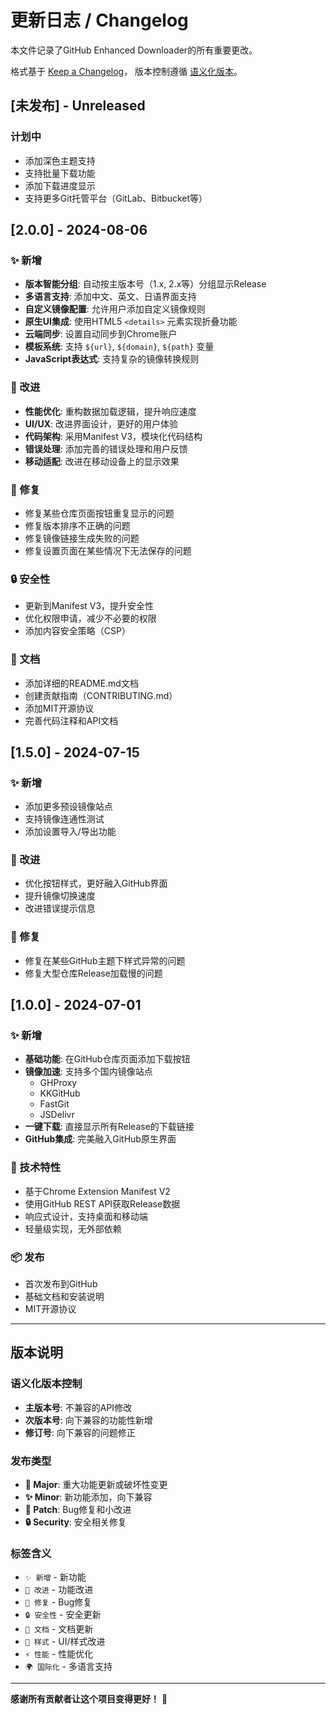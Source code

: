 # 更新日志 / Changelog

本文件记录了GitHub Enhanced Downloader的所有重要更改。

格式基于 [Keep a Changelog](https://keepachangelog.com/zh-CN/1.0.0/)，
版本控制遵循 [语义化版本](https://semver.org/lang/zh-CN/)。

## [未发布] - Unreleased

### 计划中
- 添加深色主题支持
- 支持批量下载功能
- 添加下载进度显示
- 支持更多Git托管平台（GitLab、Bitbucket等）

## [2.0.0] - 2024-08-06

### ✨ 新增
- **版本智能分组**: 自动按主版本号（1.x, 2.x等）分组显示Release
- **多语言支持**: 添加中文、英文、日语界面支持
- **自定义镜像配置**: 允许用户添加自定义镜像规则
- **原生UI集成**: 使用HTML5 `<details>` 元素实现折叠功能
- **云端同步**: 设置自动同步到Chrome账户
- **模板系统**: 支持 `${url}`, `${domain}`, `${path}` 变量
- **JavaScript表达式**: 支持复杂的镜像转换规则

### 🔧 改进
- **性能优化**: 重构数据加载逻辑，提升响应速度
- **UI/UX**: 改进界面设计，更好的用户体验
- **代码架构**: 采用Manifest V3，模块化代码结构
- **错误处理**: 添加完善的错误处理和用户反馈
- **移动适配**: 改进在移动设备上的显示效果

### 🐛 修复
- 修复某些仓库页面按钮重复显示的问题
- 修复版本排序不正确的问题
- 修复镜像链接生成失败的问题
- 修复设置页面在某些情况下无法保存的问题

### 🔒 安全性
- 更新到Manifest V3，提升安全性
- 优化权限申请，减少不必要的权限
- 添加内容安全策略（CSP）

### 📖 文档
- 添加详细的README.md文档
- 创建贡献指南（CONTRIBUTING.md）
- 添加MIT开源协议
- 完善代码注释和API文档

## [1.5.0] - 2024-07-15

### ✨ 新增
- 添加更多预设镜像站点
- 支持镜像连通性测试
- 添加设置导入/导出功能

### 🔧 改进
- 优化按钮样式，更好融入GitHub界面
- 提升镜像切换速度
- 改进错误提示信息

### 🐛 修复
- 修复在某些GitHub主题下样式异常的问题
- 修复大型仓库Release加载慢的问题

## [1.0.0] - 2024-07-01

### ✨ 新增
- **基础功能**: 在GitHub仓库页面添加下载按钮
- **镜像加速**: 支持多个国内镜像站点
  - GHProxy
  - KKGitHub  
  - FastGit
  - JSDelivr
- **一键下载**: 直接显示所有Release的下载链接
- **GitHub集成**: 完美融入GitHub原生界面

### 🔧 技术特性
- 基于Chrome Extension Manifest V2
- 使用GitHub REST API获取Release数据
- 响应式设计，支持桌面和移动端
- 轻量级实现，无外部依赖

### 📦 发布
- 首次发布到GitHub
- 基础文档和安装说明
- MIT开源协议

---

## 版本说明

### 语义化版本控制
- **主版本号**: 不兼容的API修改
- **次版本号**: 向下兼容的功能性新增  
- **修订号**: 向下兼容的问题修正

### 发布类型
- **🚀 Major**: 重大功能更新或破坏性变更
- **✨ Minor**: 新功能添加，向下兼容
- **🐛 Patch**: Bug修复和小改进
- **🔒 Security**: 安全相关修复

### 标签含义
- `✨ 新增` - 新功能
- `🔧 改进` - 功能改进  
- `🐛 修复` - Bug修复
- `🔒 安全性` - 安全更新
- `📖 文档` - 文档更新
- `🎨 样式` - UI/样式改进
- `⚡ 性能` - 性能优化
- `🌍 国际化` - 多语言支持

---

**感谢所有贡献者让这个项目变得更好！** 🎉
